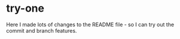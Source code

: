 # try-one


Here I made lots of changes to the README file - so I can try out the commit and branch features.
